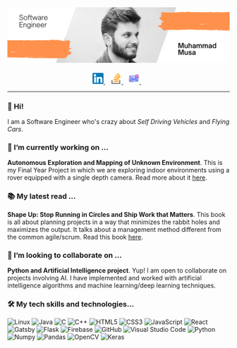 ## ![Header Image](https://raw.githubusercontent.com/MoosaSaadat/MoosaSaadat/main/imgs/1.png)

<p align='center'>
  <a href="https://www.linkedin.com/in/muhammad-musa/" target="_blank" rel="noopener noreferrer">
    <img width="25" src="https://raw.githubusercontent.com/MoosaSaadat/MoosaSaadat/24eec96584dba99f327d10f4fdb88414405d2a13/imgs/linkedin.svg">
  </a>&nbsp;&nbsp;
  <a href="https://stackoverflow.com/story/moosasaadat" target="_blank" rel="noopener noreferrer">
    <img width="25" src="https://raw.githubusercontent.com/MoosaSaadat/MoosaSaadat/24eec96584dba99f327d10f4fdb88414405d2a13/imgs/stack-overflow.svg">
  </a>&nbsp;&nbsp;
  <a href="mailto:moosasaadat99@gmail.com" target="_blank" rel="noopener noreferrer">
    <img width="25" src="https://raw.githubusercontent.com/MoosaSaadat/MoosaSaadat/24eec96584dba99f327d10f4fdb88414405d2a13/imgs/message.svg">
  </a>&nbsp;&nbsp;
</p>

<hr />

### 👋 Hi!
I am a Software Engineer who's crazy about *Self Driving Vehicles* and *Flying Cars*.

### 🔭 I’m currently working on ...
**Autonomous Exploration and Mapping of Unknown Environment**. This is my Final Year Project in which we are exploring indoor environments using a rover equipped with a single depth camera. Read more about it <a href="https://github.com/amm98d/scout-rover" target="_blank" rel="noopener noreferrer">here</a>.

### 📚 My latest read ...
**Shape Up: Stop Running in Circles and Ship Work that Matters**. This book is all about planning projects in a way that minimizes the rabbit holes and maximizes the output. It talks about a management method different from the common agile/scrum. Read this book <a href="https://basecamp.com/shapeup/" target="_blank" rel="noopener noreferrer">here</a>.

### 👯 I’m looking to collaborate on ...
**Python and Artificial Intelligence project**. Yup! I am open to collaborate on projects involving AI. I have implemented and worked with artificial intelligence algorithms and machine learning/deep learning techniques.

### 🛠️ My tech skills and technologies...
![Linux](https://img.shields.io/badge/-Linux-000?style=flat-square&logo=linux)
![Java](https://img.shields.io/badge/-Java-000?style=flat-square&logo=java)
![C](https://img.shields.io/badge/-C-000?style=flat-square&logo=c)
![C++](https://img.shields.io/badge/-C++-000?style=flat-square&logo=cplusplus)
![HTML5](https://img.shields.io/badge/-HTML-000?style=flat-square&logo=html5)
![CSS3](https://img.shields.io/badge/-CSS3-000?style=flat-square&logo=css3)
![JavaScript](https://img.shields.io/badge/-JavaScript-000?style=flat-square&logo=javascript)
![React](https://img.shields.io/badge/-React-000?style=flat-square&logo=react)
![Gatsby](https://img.shields.io/badge/-Gatsby-000?style=flat-square&logo=gatsby)
![Flask](https://img.shields.io/badge/-Flask-000?style=flat-square&logo=flask)
![Firebase](https://img.shields.io/badge/-Firebase-000?style=flat-square&logo=firebase)
![GitHub](https://img.shields.io/badge/-GitHub-000?style=flat-square&logo=github)
![Visual Studio Code](https://img.shields.io/badge/-VS_Code-000?style=flat-square&logo=visualstudiocode)
![Python](https://img.shields.io/badge/-Python-000?style=flat-square&logo=python)
![Numpy](https://img.shields.io/badge/-Numpy-000?style=flat-square&logo=numpy)
![Pandas](https://img.shields.io/badge/-Pandas-000?style=flat-square&logo=pandas)
![OpenCV](https://img.shields.io/badge/-OpenCV-000?style=flat-square&logo=opencv)
![Keras](https://img.shields.io/badge/-Keras-000?style=flat-square&logo=keras)
